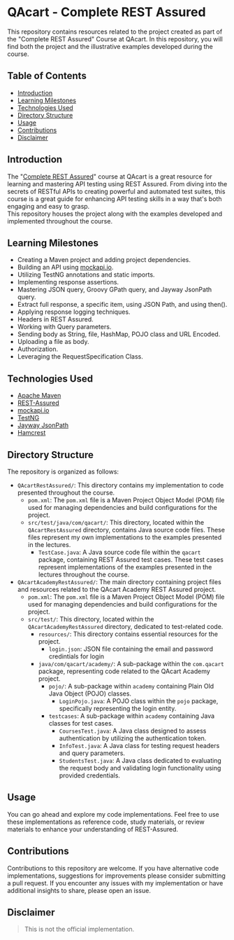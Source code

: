 # QAcart - Complete REST Assured

This repository contains resources related to the project created as part of the "Complete REST Assured" Course at QAcart. In this repository, you will find both the project and the illustrative examples developed during the course.

## Table of Contents

- [Introduction](#introduction)
- [Learning Milestones](#learning-milestones)
- [Technologies Used](technologies-used)
- [Directory Structure](#directory-structure)
- [Usage](#usage)
- [Contributions](#contributions)
- [Disclaimer](#disclaimer)

## Introduction

The "[Complete REST Assured](https://qacart.com/course/rest-assured-101)" course at QAcart is a great resource for learning and mastering API testing using REST Assured. From diving into the secrets of RESTful APIs to creating powerful and automated test suites, this course is a great guide for enhancing API testing skills in a way that's both engaging and easy to grasp.\
This repository houses the project along with the examples developed and implemented throughout the course.

## Learning Milestones

- Creating a Maven project and adding project dependencies.
- Building an API using [mockapi.io](https://mockapi.io/).
- Utilizing TestNG annotations and static imports.
- Implementing response assertions.
- Mastering JSON query, Groovy GPath query, and Jayway JsonPath query.
- Extract full response, a specific item, using JSON Path, and using then().
- Applying response logging techniques.
- Headers in REST Assured.
- Working with Query parameters.
- Sending body as String, file, HashMap, POJO class and URL Encoded.
- Uploading a file as body.
- Authorization.
- Leveraging the RequestSpecification Class.

## Technologies Used

- [Apache Maven](https://maven.apache.org/)
- [REST-Assured](https://rest-assured.io/)
- [mockapi.io](https://mockapi.io/)
- [TestNG](https://testng.org/doc/)
- [Jayway JsonPath](https://github.com/json-path/JsonPath)
- [Hamcrest](https://hamcrest.org/)


## Directory Structure

The repository is organized as follows:
- `QAcartRestAssured/`: This directory contains my implementation to code presented throughout the course.
  - `pom.xml`: The `pom.xml` file is a Maven Project Object Model (POM) file used for managing dependencies and build configurations for the project.
  - `src/test/java/com/qacart/`:  This directory, located within the `QAcartRestAssured` directory, contains Java source code files. These files represent my own implementations to the examples presented in the lectures.
    - `TestCase.java`: A Java source code file within the `qacart` package, containing REST Assured test cases. These test cases represent implementations of the examples presented in the lectures throughout the course.
- `QAcartAcademyRestAssured/`: The main directory containing project files and resources related to the QAcart Academy REST Assured project.
  - `pom.xml`: The `pom.xml` file is a Maven Project Object Model (POM) file used for managing dependencies and build configurations for the project.
  - `src/test/`:  This directory, located within the `QAcartAcademyRestAssured` directory, dedicated to test-related code.
    - `resources/`: This directory contains essential resources for the project.
      - `login.json`: JSON file containing the email and password credintials for login
    - `java/com/qacart/academy/`: A sub-package within the `com.qacart` package, representing code related to the QAcart Academy project.
      - `pojo/`: A sub-package within `academy` containing Plain Old Java Object (POJO) classes.
        - `LoginPojo.java`: A POJO class within the `pojo` package, specifically representing the login entity.
      - `testcases`: A sub-package within `academy` containing Java classes for test cases.
        - `CoursesTest.java`: A Java class designed to assess authentication by utilizing the authentication token.
        - `InfoTest.java`: A Java class for testing request headers and query parameters.
        - `StudentsTest.java`: A Java class dedicated to evaluating the request body and validating login functionality using provided credentials.


## Usage

You can go ahead and explore my code implementations. Feel free to use these implementations as reference code, study materials, or review materials to enhance your understanding of REST-Assured.

## Contributions

Contributions to this repository are welcome. If you have alternative code implementations, suggestions for improvements please consider submitting a pull request. If you encounter any issues with my implementation or have additional insights to share, please open an issue.

## Disclaimer
> This is not the official implementation.
